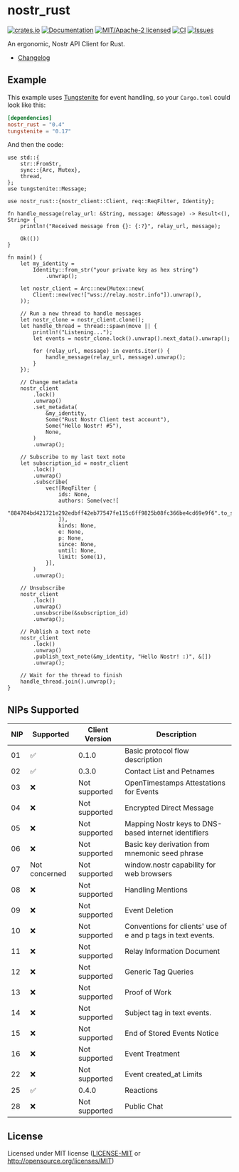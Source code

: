 # nostr_rust

[![crates.io](https://img.shields.io/crates/v/nostr_rust.svg)](https://crates.io/crates/nostr_rust)
[![Documentation](https://docs.rs/nostr_rust/badge.svg)](https://docs.rs/nostr_rust)
[![MIT/Apache-2 licensed](https://img.shields.io/crates/l/nostr_rust.svg)](./LICENSE.txt)
[![CI](https://github.com/0xtlt/nostr_rust/actions/workflows/ci.yml/badge.svg)](https://github.com/0xtlt/nostr_rust/actions/workflows/ci.yml)
[![Issues](https://img.shields.io/github/issues/0xtlt/nostr_rust)](https://img.shields.io/github/issues/0xtlt/nostr_rust)

An ergonomic, Nostr API Client for Rust.

- [Changelog](CHANGELOG.md)

## Example

This example uses [Tungstenite](https://crates.io/crates/tungstenite) for event handling, so your `Cargo.toml` could look like this:

```toml
[dependencies]
nostr_rust = "0.4"
tungstenite = "0.17"
```

And then the code:

```rust,norun
use std::{
    str::FromStr,
    sync::{Arc, Mutex},
    thread,
};
use tungstenite::Message;

use nostr_rust::{nostr_client::Client, req::ReqFilter, Identity};

fn handle_message(relay_url: &String, message: &Message) -> Result<(), String> {
    println!("Received message from {}: {:?}", relay_url, message);

    Ok(())
}

fn main() {
    let my_identity =
        Identity::from_str("your private key as hex string")
            .unwrap();

    let nostr_client = Arc::new(Mutex::new(
        Client::new(vec!["wss://relay.nostr.info"]).unwrap(),
    ));

    // Run a new thread to handle messages
    let nostr_clone = nostr_client.clone();
    let handle_thread = thread::spawn(move || {
        println!("Listening...");
        let events = nostr_clone.lock().unwrap().next_data().unwrap();

        for (relay_url, message) in events.iter() {
            handle_message(relay_url, message).unwrap();
        }
    });

    // Change metadata
    nostr_client
        .lock()
        .unwrap()
        .set_metadata(
            &my_identity,
            Some("Rust Nostr Client test account"),
            Some("Hello Nostr! #5"),
            None,
        )
        .unwrap();

    // Subscribe to my last text note
    let subscription_id = nostr_client
        .lock()
        .unwrap()
        .subscribe(
            vec![ReqFilter {
                ids: None,
                authors: Some(vec![
                    "884704bd421721e292edbff42eb77547fe115c6ff9825b08fc366be4cd69e9f6".to_string(),
                ]),
                kinds: None,
                e: None,
                p: None,
                since: None,
                until: None,
                limit: Some(1),
            }],
        )
        .unwrap();

    // Unsubscribe
    nostr_client
        .lock()
        .unwrap()
        .unsubscribe(&subscription_id)
        .unwrap();

    // Publish a text note
    nostr_client
        .lock()
        .unwrap()
        .publish_text_note(&my_identity, "Hello Nostr! :)", &[])
        .unwrap();

    // Wait for the thread to finish
    handle_thread.join().unwrap();
}
```

## NIPs Supported

| NIP | Supported     | Client Version | Description                                                  |
| --- | ------------- | -------------- | ------------------------------------------------------------ |
| 01  | ✅            | 0.1.0          | Basic protocol flow description                              |
| 02  | ✅            | 0.3.0          | Contact List and Petnames                                    |
| 03  | ❌            | Not supported  | OpenTimestamps Attestations for Events                       |
| 04  | ❌            | Not supported  | Encrypted Direct Message                                     |
| 05  | ❌            | Not supported  | Mapping Nostr keys to DNS-based internet identifiers         |
| 06  | ❌            | Not supported  | Basic key derivation from mnemonic seed phrase               |
| 07  | Not concerned | Not supported  | window.nostr capability for web browsers                     |
| 08  | ❌            | Not supported  | Handling Mentions                                            |
| 09  | ❌            | Not supported  | Event Deletion                                               |
| 10  | ❌            | Not supported  | Conventions for clients' use of e and p tags in text events. |
| 11  | ❌            | Not supported  | Relay Information Document                                   |
| 12  | ❌            | Not supported  | Generic Tag Queries                                          |
| 13  | ❌            | Not supported  | Proof of Work                                                |
| 14  | ❌            | Not supported  | Subject tag in text events.                                  |
| 15  | ❌            | Not supported  | End of Stored Events Notice                                  |
| 16  | ❌            | Not supported  | Event Treatment                                              |
| 22  | ❌            | Not supported  | Event created_at Limits                                      |
| 25  | ✅            | 0.4.0          | Reactions                                                    |
| 28  | ❌            | Not supported  | Public Chat                                                  |

## License

Licensed under MIT license ([LICENSE-MIT](LICENSE-MIT) or <http://opensource.org/licenses/MIT>)
